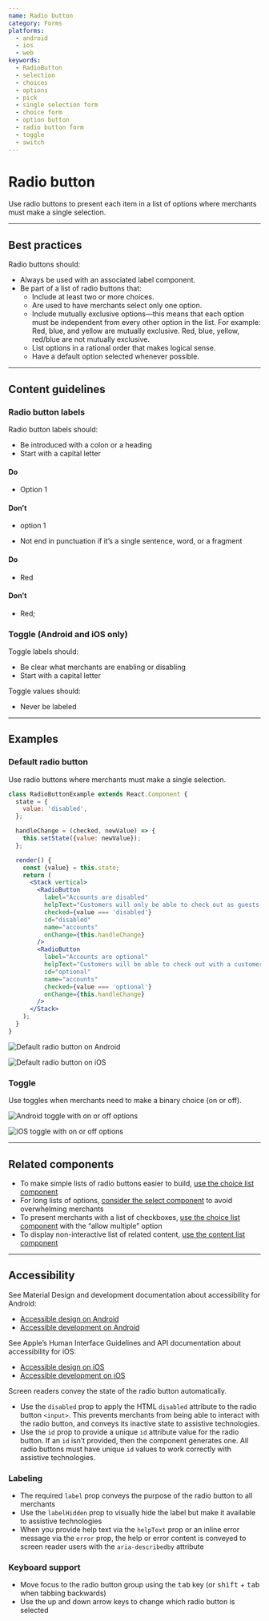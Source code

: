```yaml
---
name: Radio button
category: Forms
platforms:
  - android
  - ios
  - web
keywords:
  - RadioButton
  - selection
  - choices
  - options
  - pick
  - single selection form
  - choice form
  - option button
  - radio button form
  - toggle
  - switch
---
```


# Radio button

Use radio buttons to present each item in a list of options where merchants must
make a single selection.

---

## Best practices

Radio buttons should:

- Always be used with an associated label component.
- Be part of a list of radio buttons that:
  - Include at least two or more choices.
  - Are used to have merchants select only one option.
  - Include mutually exclusive options—this means that each option must be
    independent from every other option in the list. For example: Red, blue, and
    yellow are mutually exclusive. Red, blue, yellow, red/blue are not mutually
    exclusive.
  - List options in a rational order that makes logical sense.
  - Have a default option selected whenever possible.

---

## Content guidelines

### Radio button labels

Radio button labels should:

- Be introduced with a colon or a heading
- Start with a capital letter

<!-- usagelist -->

#### Do

- Option 1

#### Don’t

- option 1

<!-- end -->

- Not end in punctuation if it’s a single sentence, word, or a fragment

<!-- usagelist -->

#### Do

- Red

#### Don’t

- Red;

<!-- end -->

### Toggle (Android and iOS only)

Toggle labels should:

- Be clear what merchants are enabling or disabling
- Start with a capital letter

Toggle values should:

- Never be labeled

---

## Examples

### Default radio button

Use radio buttons where merchants must make a single selection.

```jsx
class RadioButtonExample extends React.Component {
  state = {
    value: 'disabled',
  };

  handleChange = (checked, newValue) => {
    this.setState({value: newValue});
  };

  render() {
    const {value} = this.state;
    return (
      <Stack vertical>
        <RadioButton
          label="Accounts are disabled"
          helpText="Customers will only be able to check out as guests."
          checked={value === 'disabled'}
          id="disabled"
          name="accounts"
          onChange={this.handleChange}
        />
        <RadioButton
          label="Accounts are optional"
          helpText="Customers will be able to check out with a customer account or as a guest."
          id="optional"
          name="accounts"
          checked={value === 'optional'}
          onChange={this.handleChange}
        />
      </Stack>
    );
  }
}
```

<!-- content-for: android -->

![Default radio button on Android](https://polaris.shopify.com/public_images/components/RadioButton/android/default@2x.png)

<!-- /content-for -->

<!-- content-for: ios -->

![Default radio button on iOS](https://polaris.shopify.com/public_images/components/RadioButton/ios/default@2x.png)

<!-- /content-for -->

### Toggle

<!-- example-for: android, ios -->

Use toggles when merchants need to make a binary choice (on or off).

<!-- content-for: android -->

![Android toggle with on or off options](https://polaris.shopify.com/public_images/components/RadioButton/android/toggle@2x.png)

<!-- /content-for -->

<!-- content-for: ios -->

![iOS toggle with on or off options](https://polaris.shopify.com/public_images/components/RadioButton/ios/toggle@2x.png)

<!-- /content-for -->

---

## Related components

- To make simple lists of radio buttons easier to build, [use the choice list component](https://polaris.shopify.com/components/forms/choice-list)
- For long lists of options, [consider the select component](https://polaris.shopify.com/components/forms/select) to avoid overwhelming merchants
- To present merchants with a list of checkboxes, [use the choice list component](https://polaris.shopify.com/components/forms/choice-list) with the “allow multiple” option
- To display non-interactive list of related content, [use the content list component](https://polaris.shopify.com/components/lists-and-tables/list)

---

## Accessibility

<!-- content-for: android -->

See Material Design and development documentation about accessibility for Android:

- [Accessible design on Android](https://material.io/design/usability/accessibility.html)
- [Accessible development on Android](https://developer.android.com/guide/topics/ui/accessibility/)

<!-- /content-for -->

<!-- content-for: ios -->

See Apple’s Human Interface Guidelines and API documentation about accessibility for iOS:

- [Accessible design on iOS](https://developer.apple.com/design/human-interface-guidelines/ios/app-architecture/accessibility/)
- [Accessible development on iOS](https://developer.apple.com/accessibility/ios/)

<!-- /content-for -->

<!-- content-for: web -->

Screen readers convey the state of the radio button automatically.

- Use the `disabled` prop to apply the HTML `disabled` attribute to the radio button `<input>`. This prevents merchants from being able to interact with the radio button, and conveys its inactive state to assistive technologies.
- Use the `id` prop to provide a unique `id` attribute value for the radio button. If an `id` isn’t provided, then the component generates one. All radio buttons must have unique `id` values to work correctly with assistive technologies.

### Labeling

- The required `label` prop conveys the purpose of the radio button to all merchants
- Use the `labelHidden` prop to visually hide the label but make it available to assistive technologies
- When you provide help text via the `helpText` prop or an inline error message via the `error` prop, the help or error content is conveyed to screen reader users with the `aria-describedby` attribute

### Keyboard support

- Move focus to the radio button group using the <kbd>tab</kbd> key (or <kbd>shift</kbd> + <kbd>tab</kbd> when tabbing backwards)
- Use the up and down arrow keys to change which radio button is selected

<!-- /content-for -->
